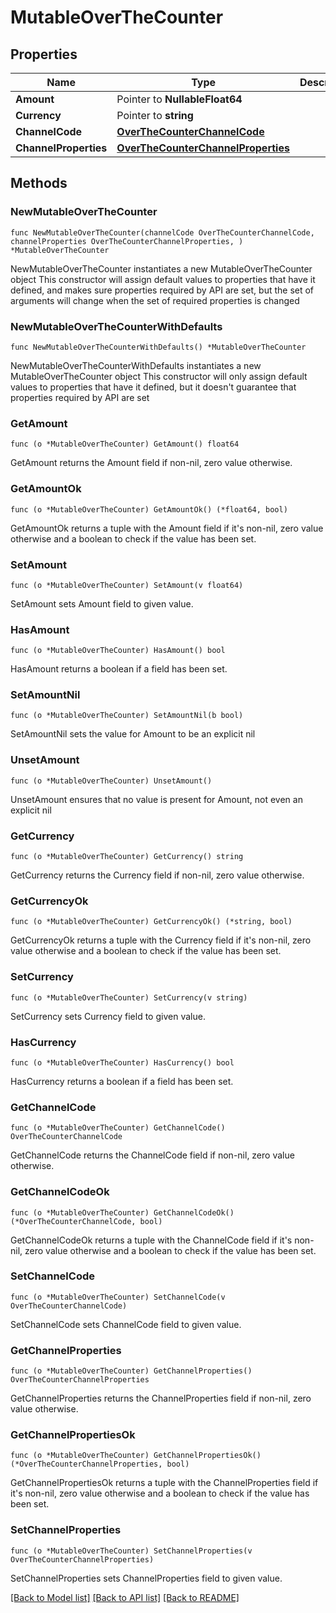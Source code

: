 # MutableOverTheCounter

## Properties

Name | Type | Description | Notes
------------ | ------------- | ------------- | -------------
**Amount** | Pointer to **NullableFloat64** |  | [optional] 
**Currency** | Pointer to **string** |  | [optional] 
**ChannelCode** | [**OverTheCounterChannelCode**](OverTheCounterChannelCode.md) |  | 
**ChannelProperties** | [**OverTheCounterChannelProperties**](OverTheCounterChannelProperties.md) |  | 

## Methods

### NewMutableOverTheCounter

`func NewMutableOverTheCounter(channelCode OverTheCounterChannelCode, channelProperties OverTheCounterChannelProperties, ) *MutableOverTheCounter`

NewMutableOverTheCounter instantiates a new MutableOverTheCounter object
This constructor will assign default values to properties that have it defined,
and makes sure properties required by API are set, but the set of arguments
will change when the set of required properties is changed

### NewMutableOverTheCounterWithDefaults

`func NewMutableOverTheCounterWithDefaults() *MutableOverTheCounter`

NewMutableOverTheCounterWithDefaults instantiates a new MutableOverTheCounter object
This constructor will only assign default values to properties that have it defined,
but it doesn't guarantee that properties required by API are set

### GetAmount

`func (o *MutableOverTheCounter) GetAmount() float64`

GetAmount returns the Amount field if non-nil, zero value otherwise.

### GetAmountOk

`func (o *MutableOverTheCounter) GetAmountOk() (*float64, bool)`

GetAmountOk returns a tuple with the Amount field if it's non-nil, zero value otherwise
and a boolean to check if the value has been set.

### SetAmount

`func (o *MutableOverTheCounter) SetAmount(v float64)`

SetAmount sets Amount field to given value.

### HasAmount

`func (o *MutableOverTheCounter) HasAmount() bool`

HasAmount returns a boolean if a field has been set.

### SetAmountNil

`func (o *MutableOverTheCounter) SetAmountNil(b bool)`

 SetAmountNil sets the value for Amount to be an explicit nil

### UnsetAmount
`func (o *MutableOverTheCounter) UnsetAmount()`

UnsetAmount ensures that no value is present for Amount, not even an explicit nil
### GetCurrency

`func (o *MutableOverTheCounter) GetCurrency() string`

GetCurrency returns the Currency field if non-nil, zero value otherwise.

### GetCurrencyOk

`func (o *MutableOverTheCounter) GetCurrencyOk() (*string, bool)`

GetCurrencyOk returns a tuple with the Currency field if it's non-nil, zero value otherwise
and a boolean to check if the value has been set.

### SetCurrency

`func (o *MutableOverTheCounter) SetCurrency(v string)`

SetCurrency sets Currency field to given value.

### HasCurrency

`func (o *MutableOverTheCounter) HasCurrency() bool`

HasCurrency returns a boolean if a field has been set.

### GetChannelCode

`func (o *MutableOverTheCounter) GetChannelCode() OverTheCounterChannelCode`

GetChannelCode returns the ChannelCode field if non-nil, zero value otherwise.

### GetChannelCodeOk

`func (o *MutableOverTheCounter) GetChannelCodeOk() (*OverTheCounterChannelCode, bool)`

GetChannelCodeOk returns a tuple with the ChannelCode field if it's non-nil, zero value otherwise
and a boolean to check if the value has been set.

### SetChannelCode

`func (o *MutableOverTheCounter) SetChannelCode(v OverTheCounterChannelCode)`

SetChannelCode sets ChannelCode field to given value.


### GetChannelProperties

`func (o *MutableOverTheCounter) GetChannelProperties() OverTheCounterChannelProperties`

GetChannelProperties returns the ChannelProperties field if non-nil, zero value otherwise.

### GetChannelPropertiesOk

`func (o *MutableOverTheCounter) GetChannelPropertiesOk() (*OverTheCounterChannelProperties, bool)`

GetChannelPropertiesOk returns a tuple with the ChannelProperties field if it's non-nil, zero value otherwise
and a boolean to check if the value has been set.

### SetChannelProperties

`func (o *MutableOverTheCounter) SetChannelProperties(v OverTheCounterChannelProperties)`

SetChannelProperties sets ChannelProperties field to given value.



[[Back to Model list]](../README.md#documentation-for-models) [[Back to API list]](../README.md#documentation-for-api-endpoints) [[Back to README]](../README.md)


